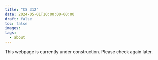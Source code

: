 ```yaml
---
title: "CS 312"
date: 2024-05-01T10:00:00-00:00
draft: false
toc: false
images:
tags:
  - about
---
```


This webpage is currently under construction. Please check again later.
